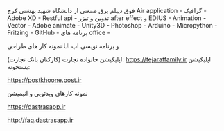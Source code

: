 فوق دیپلم برق صنعتی از دانشگاه شهید بهشتی کرج
Air application - 
گرافیک  - 
Adobe XD - 
Restful api - 
تدوین و تیزر after effect و EDIUS - 
Animation - 
Vector - 
Adobe animate - 
Unity3D - 
Photoshop - 
Arduino - 
Micropython - 
Fritzing - 
GitHub - 
برنامه های office - 

نمونه کار های طراحی UI و برنامه نویسی اپ

اپلیکیشن خانواده تجارت (کارکنان بانک تجارت):
https://tejaratfamily.ir
اپلیکیشن پستخونه:

https://postkhoone.post.ir

نمونه کارهای ویدئویی و انیمیشن

https://dastrasapp.ir

http://faq.dastrasapp.ir
